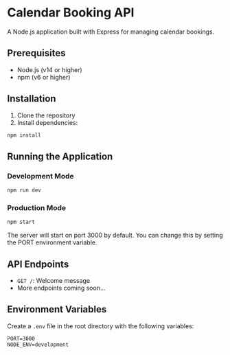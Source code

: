 # Calendar Booking API

A Node.js application built with Express for managing calendar bookings.

## Prerequisites

- Node.js (v14 or higher)
- npm (v6 or higher)

## Installation

1. Clone the repository
2. Install dependencies:
```bash
npm install
```

## Running the Application

### Development Mode
```bash
npm run dev
```

### Production Mode
```bash
npm start
```

The server will start on port 3000 by default. You can change this by setting the PORT environment variable.

## API Endpoints

- `GET /`: Welcome message
- More endpoints coming soon...

## Environment Variables

Create a `.env` file in the root directory with the following variables:
```
PORT=3000
NODE_ENV=development
``` 